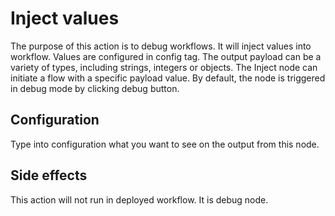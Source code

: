 # Inject values 

The purpose of this action is to debug workflows. It will inject values into
workflow. Values are configured in config tag.
The output payload can be a variety of types, including strings, integers or objects.
The Inject node can initiate a flow with a specific payload value. By default, the node is 
triggered in debug mode by clicking debug button.

## Configuration

Type into configuration what you want to see on the output from this node.

## Side effects

This action will not run in deployed workflow. It is debug node. 